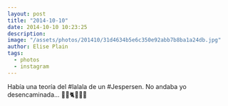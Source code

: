 ```yaml
---
layout: post
title: "2014-10-10"
date: 2014-10-10 10:23:25
description: 
image: "/assets/photos/201410/31d4634b5e6c350e92abb7b8ba1a24db.jpg"
author: Elise Plain
tags: 
  - photos
  - instagram
---
```


Había una teoría del #lalala de un #Jespersen. No andaba yo desencaminada... 🐝🐢🐈🐩🐇🐘
<p></p>

